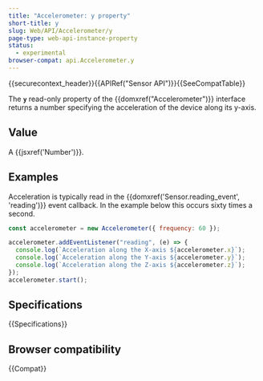 ```yaml
---
title: "Accelerometer: y property"
short-title: y
slug: Web/API/Accelerometer/y
page-type: web-api-instance-property
status:
  - experimental
browser-compat: api.Accelerometer.y
---
```


{{securecontext_header}}{{APIRef("Sensor API")}}{{SeeCompatTable}}

The **`y`** read-only property of the {{domxref("Accelerometer")}} interface returns a number specifying the acceleration of the device along its y-axis.

## Value

A {{jsxref('Number')}}.

## Examples

Acceleration is typically read in the {{domxref('Sensor.reading_event', 'reading')}} event callback. In the example below this occurs sixty times a second.

```js
const accelerometer = new Accelerometer({ frequency: 60 });

accelerometer.addEventListener("reading", (e) => {
  console.log(`Acceleration along the X-axis ${accelerometer.x}`);
  console.log(`Acceleration along the Y-axis ${accelerometer.y}`);
  console.log(`Acceleration along the Z-axis ${accelerometer.z}`);
});
accelerometer.start();
```

## Specifications

{{Specifications}}

## Browser compatibility

{{Compat}}
